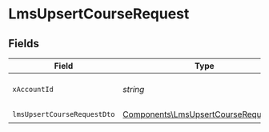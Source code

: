 # LmsUpsertCourseRequest


## Fields

| Field                                                                                        | Type                                                                                         | Required                                                                                     | Description                                                                                  |
| -------------------------------------------------------------------------------------------- | -------------------------------------------------------------------------------------------- | -------------------------------------------------------------------------------------------- | -------------------------------------------------------------------------------------------- |
| `xAccountId`                                                                                 | *string*                                                                                     | :heavy_check_mark:                                                                           | The account identifier                                                                       |
| `lmsUpsertCourseRequestDto`                                                                  | [Components\LmsUpsertCourseRequestDto](../../Models/Components/LmsUpsertCourseRequestDto.md) | :heavy_check_mark:                                                                           | N/A                                                                                          |
